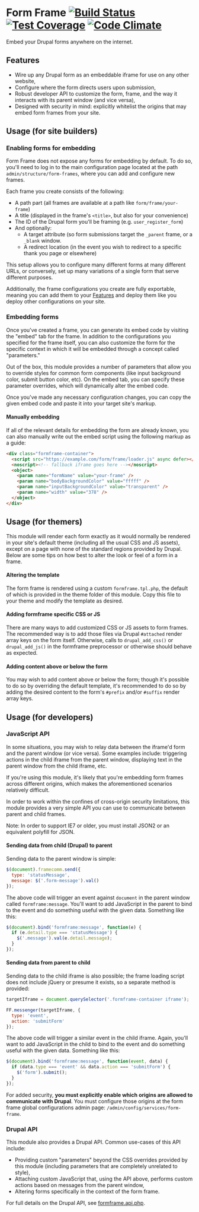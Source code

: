 # Form Frame [![Build Status](https://travis-ci.org/tableau-mkt/formframe.svg?branch=7.x-1.x)](https://travis-ci.org/tableau-mkt/formframe) [![Test Coverage](https://codeclimate.com/github/tableau-mkt/formframe/badges/coverage.svg)](https://codeclimate.com/github/tableau-mkt/formframe) [![Code Climate](https://codeclimate.com/github/tableau-mkt/formframe/badges/gpa.svg)](https://codeclimate.com/github/tableau-mkt/formframe)
Embed your Drupal forms anywhere on the internet.

## Features
- Wire up any Drupal form as an embeddable iframe for use on any other website,
- Configure where the form directs users upon submission,
- Robust developer API to customize the form, frame, and the way it interacts
  with its parent window (and vice versa),
- Designed with security in mind: explicitly whitelist the origins that may
  embed form frames from your site.


## Usage (for site builders)

### Enabling forms for embedding
Form Frame does not expose any forms for embedding by default. To do so, you'll
need to log in to the main configuration page located at the path
`admin/structure/form-frames`, where you can add and configure new frames.

Each frame you create consists of the following:
- A path part (all frames are available at a path like `form/frame/your-frame`)
- A title (displayed in the frame's `<title>`, but also for your convenience)
- The ID of the Drupal form you'll be framing (e.g. `user_register_form`)
- And optionally:
  - A target attribute (so form submissions target the `_parent` frame, or a
    `_blank` window.
  - A redirect location (in the event you wish to redirect to a specific thank
    you page or elsewhere)

This setup allows you to configure many different forms at many different URLs,
or conversely, set up many variations of a single form that serve different
purposes.

Additionally, the frame configurations you create are fully exportable, meaning
you can add them to your [Features](https://drupal.org/project/features) and
deploy them like you deploy other configurations on your site.

### Embedding forms
Once you've created a frame, you can generate its embed code by visiting the
"embed" tab for the frame. In addition to the configurations you specified for
the frame itself, you can also customize the form for the specific context in
which it will be embedded through a concept called "parameters."

Out of the box, this module provides a number of parameters that allow you to
override styles for common form components (like input background color, submit
button color, etc). On the embed tab, you can specify these parameter overrides,
which will dynamically alter the embed code.

Once you've made any necessary configuration changes, you can copy the given
embed code and paste it into your target site's markup.

#### Manually embedding
If all of the relevant details for embedding the form are already known, you can
also manually write out the embed script using the following markup as a guide:

```html
<div class="formframe-container">
  <script src="https://example.com/form/frame/loader.js" async defer></script>
  <noscript><!-- fallback iframe goes here --></noscript>
  <object>
    <param name="formName" value="your-frame" />
    <param name="bodyBackgroundColor" value="fffff" />
    <param name="inputBackgroundColor" value="transparent" />
    <param name="width" value="378" />
  </object>
</div>
```


## Usage (for themers)
This module will render each form exactly as it would normally be rendered in
your site's default theme (including all the usual CSS and JS assets), except on
a page with none of the standard regions provided by Drupal. Below are some tips
on how best to alter the look or feel of a form in a frame.

#### Altering the template
The form frame is rendered using a custom `formframe.tpl.php`, the default of
which is provided in the theme folder of this module. Copy this file to your
theme and modify the template as desired.

#### Adding formframe specific CSS or JS
There are many ways to add customized CSS or JS assets to form frames. The
recommended way is to add those files via Drupal `#attached` render array keys
on the form itself. Otherwise, calls to `drupal_add_css()` or `drupal_add_js()`
in the formframe preprocessor or otherwise should behave as expected.

#### Adding content above or below the form
You may wish to add content above or below the form; though it's possible to do
so by overriding the default template, it's recommended to do so by adding the
desired content to the form's `#prefix` and/or `#suffix` render array keys.


## Usage (for developers)

### JavaScript API
In some situations, you may wish to relay data between the iframe'd form and the
parent window (or vice versa). Some examples include: triggering actions in the
child iframe from the parent window, displaying text in the parent window from
the child iframe, etc.

If you're using this module, it's likely that you're embedding form frames
across different origins, which makes the aforementioned scenarios relatively
difficult.

In order to work within the confines of cross-origin security limitations, this
module provides a very simple API you can use to communicate between parent and
child frames.

Note: In order to support IE7 or older, you must install JSON2 or an equivalent
polyfill for JSON.

#### Sending data from child (Drupal) to parent
Sending data to the parent window is simple:

```javascript
$(document).framecomm.send({
  type: 'statusMessage',
  message: $('.form-message').val()
});
```

The above code will trigger an event against `document` in the parent window
called `formframe:message`. You'll want to add JavaScript in the parent to bind
to the event and do something useful with the given data. Something like this:

```javascript
$(document).bind('formframe:message', function(e) {
  if (e.detail.type === 'statusMessage') {
    $('.message').val(e.detail.message);
  }
});
```

#### Sending data from parent to child
Sending data to the child iframe is also possible; the frame loading script does
not include jQuery or presume it exists, so a separate method is provided:

```javascript
targetIframe = document.querySelector('.formframe-container iframe');

FF.messenger(targetIframe, {
  type: 'event',
  action: 'submitForm'
});
```

The above code will trigger a similar event in the child iframe. Again, you'll
want to add JavaScript in the child to bind to the event and do something useful
with the given data. Something like this:

```javascript
$(document).bind('formframe:message', function(event, data) {
  if (data.type === 'event' && data.action === 'submitForm') {
    $('form').submit();
  }
});
```

For added security, __you must explicitly enable which origins are allowed to
communicate with Drupal__. You must configure those origins at the form frame
global configurations admin page: `/admin/config/services/form-frame`.

### Drupal API
This module also provides a Drupal API. Common use-cases of this API include:
- Providing custom "parameters" beyond the CSS overrides provided by this
module (including parameters that are completely unrelated to style),
- Attaching custom JavaScript that, using the API above, performs custom actions
  based on messages from the parent window,
- Altering forms specifically in the context of the form frame.

For full details on the Drupal API, see [formframe.api.php](formframe.api.php).
